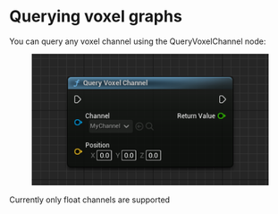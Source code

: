 # Querying voxel graphs

You can query any voxel channel using the QueryVoxelChannel node:

<figure><img src="../../.gitbook/assets/image (3).png" alt=""><figcaption></figcaption></figure>

Currently only float channels are supported
